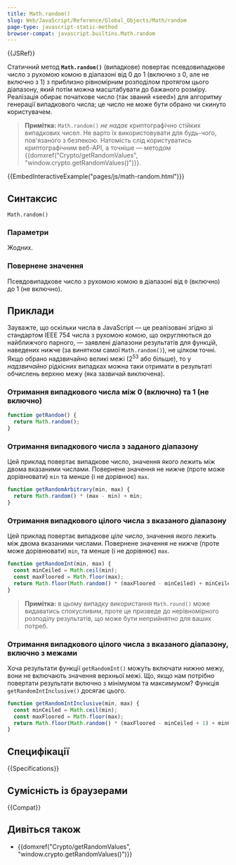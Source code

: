 ```yaml
---
title: Math.random()
slug: Web/JavaScript/Reference/Global_Objects/Math/random
page-type: javascript-static-method
browser-compat: javascript.builtins.Math.random
---
```


{{JSRef}}

Статичний метод **`Math.random()`** (випадкове) повертає псевдовипадкове число з рухомою комою в діапазоні від 0 до 1 (включно з 0, але не включно з 1) з приблизно рівномірним розподілом протягом цього діапазону, який потім можна масштабувати до бажаного розміру. Реалізація обирає початкове число (так званий «seed») для алгоритму генерації випадкового числа; це число не може бути обрано чи скинуто користувачем.

> **Примітка:** `Math.random()` _не надає_ криптографічно стійких випадкових чисел. Не варто їх використовувати для будь-чого, пов'язаного з безпекою. Натомість слід користуватись криптографічним веб-API, а точніше — методом {{domxref("Crypto/getRandomValues", "window.crypto.getRandomValues()")}}.

{{EmbedInteractiveExample("pages/js/math-random.html")}}

## Синтаксис

```js-nolint
Math.random()
```

### Параметри

Жодних.

### Повернене значення

Псевдовипадкове число з рухомою комою в діапазоні від `0` (включно) до 1 (не включно).

## Приклади

Зауважте, що оскільки числа в JavaScript — це реалізовані згідно зі стандартом IEEE 754 числа з рухомою комою, що округляються до найближчого парного, — заявлені діапазони результатів для функцій, наведених нижче (за винятком самої `Math.random()`), не цілком точні. Якщо обрано надзвичайно великі межі (2<sup>53</sup> або більше), то у _надзвичайно_ рідкісних випадках можна таки отримати в результаті обчислень верхню межу (яка зазвичай виключена).

### Отримання випадкового числа між 0 (включно) та 1 (не включно)

```js
function getRandom() {
  return Math.random();
}
```

### Отримання випадкового числа з заданого діапазону

Цей приклад повертає випадкове число, значення якого лежить між двома вказаними числами. Повернене значення не нижче (проте може дорівнювати) `min` та менше (і не дорівнює) `max`.

```js
function getRandomArbitrary(min, max) {
  return Math.random() * (max - min) + min;
}
```

### Отримання випадкового цілого числа з вказаного діапазону

Цей приклад повертає випадкове _ціле число_, значення якого лежить між двома вказаними числами. Повернене значення не нижче (проте може дорівнювати) `min`, та менше (і не дорівнює) `max`.

```js
function getRandomInt(min, max) {
  const minCeiled = Math.ceil(min);
  const maxFloored = Math.floor(max);
  return Math.floor(Math.random() * (maxFloored - minCeiled) + minCeiled); // Включно з мінімальним та невключно з максимальним значенням
}
```

> **Примітка:** в цьому випадку використання `Math.round()` може видаватись спокусливим, проте це призведе до нерівномірного розподілу результатів, що може бути неприйнятно для ваших потреб.

### Отримання випадкового цілого числа з вказаного діапазону, включно з межами

Хоча результати функції `getRandomInt()` можуть включати нижню межу, вони не включають значення верхньої межі. Що, якщо нам потрібно повертати результати включно з мінімумом та максимумом? Функція `getRandomIntInclusive()` досягає цього.

```js
function getRandomIntInclusive(min, max) {
  const minCeiled = Math.ceil(min);
  const maxFloored = Math.floor(max);
  return Math.floor(Math.random() * (maxFloored - minCeiled + 1) + minCeiled); // Включно з мінімальним та максимальним значеннями
}
```

## Специфікації

{{Specifications}}

## Сумісність із браузерами

{{Compat}}

## Дивіться також

- {{domxref("Crypto/getRandomValues", "window.crypto.getRandomValues()")}}
